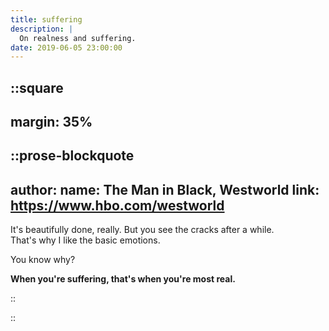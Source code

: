 ```yaml
---
title: suffering
description: |
  On realness and suffering.
date: 2019-06-05 23:00:00
---
```


::square
---
margin: 35%
---

::prose-blockquote
---
author:
  name: The Man in Black, Westworld
  link: https://www.hbo.com/westworld
---

It's beautifully done, really.
But you see the cracks after a while.  
That's why I like the basic emotions.

You know why?

**When you're suffering, that's when you're most real.**

::

::
